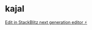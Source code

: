 # kajal

[Edit in StackBlitz next generation editor ⚡️](https://stackblitz.com/~/github.com/nagvanshi9275/kajal)